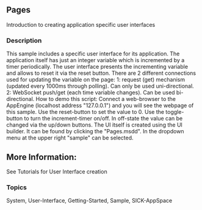 ## Pages
Introduction to creating application specific user interfaces 
### Description
This sample includes a specific user interface for its application. The application
itself has just an integer variable which is incremented by a timer periodically.
The user interface presents the incrementing variable and allows to reset it via
the reset button.
There are 2 different connections used for updating the variable on the page:
1: request (get) mechanism (updated every 1000ms through polling). Can only be used uni-directional.
2: WebSocket push/get (each time variable changes). Can be used bi-directional.  How to demo this script:
Connect a web-browser to the AppEngine (localhost address "127.0.0.1") and you will
see the webpage of this sample. Use the reset-button to set the value to 0.
Use the toggle-button to turn the increment-timer on/off. In off-state the value can
be changed via the up/down buttons.  The UI itself is created using the UI builder. 
It can be found by clicking the "Pages.msdd". In the dropdown menu at the upper right "sample" can be selected.
## More Information:
See Tutorials for User Interface creation

### Topics
System, User-Interface, Getting-Started, Sample, SICK-AppSpace